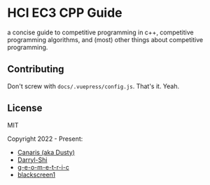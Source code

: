 # HCI EC3 CPP Guide

a concise guide to competitive programming in c++, competitive programming algorithms, and (most) other things about competitive programming.

## Contributing

Don't screw with `docs/.vuepress/config.js`. That's it. Yeah.

## License

MIT

Copyright 2022 - Present:

- [Canaris (aka Dusty)](https://github.com/DET171)
- [Darryl-Shi](https://github.com/Darryl-Shi)
- [g-e-o-m-e-t-r-i-c](https://github.com/g-e-o-m-e-t-r-i-c)
- [blackscreen1](https://github.com/blackscreen1-dl)

